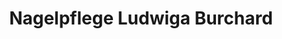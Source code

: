 ---
title: "Nagelpflege Ludwiga Burchard"
url: /neuss/nagelpflege-ludwiga-burchard/
shop: Kosmetik
---